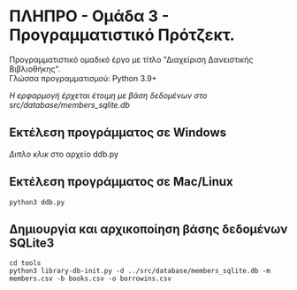 # ΠΛΗΠΡΟ - Ομάδα 3 - Προγραμματιστικό Πρότζεκτ.

Προγραμματιστικό ομαδικό έργο με τίτλο "Διαχείριση Δανειστικής Βιβλιοθήκης".  
Γλώσσα προγραμματισμού: Python 3.9+  
  
*Η ερφαρμογή έρχεται έτοιμη με βάση δεδομένων στο src/database/members_sqlite.db*



## Εκτέλεση προγράμματος σε Windows  
*Διπλο κλικ* στο αρχείο ddb.py


## Εκτέλεση προγράμματος σε Mac/Linux  
    python3 ddb.py


## Δημιουργία και αρχικοποίηση βάσης δεδομένων SQLite3

    cd tools
    python3 library-db-init.py -d ../src/database/members_sqlite.db -m members.csv -b books.csv -o borrowins.csv

